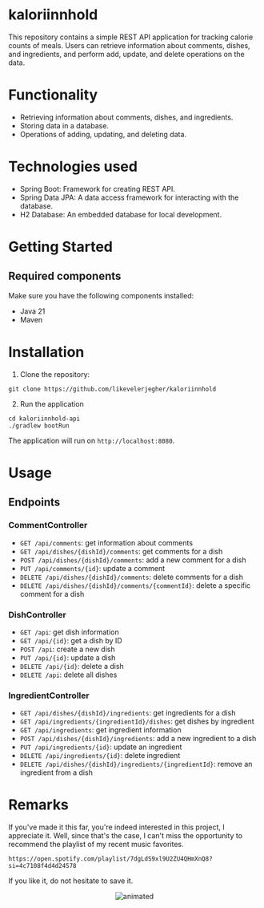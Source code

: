 # kaloriinnhold

This repository contains a simple REST API application for tracking calorie counts of meals. Users can retrieve information about comments, dishes, and ingredients, and perform add, update, and delete operations on the data.

# Functionality
- Retrieving information about comments, dishes, and ingredients.
- Storing data in a database.
- Operations of adding, updating, and deleting data.

# Technologies used
- Spring Boot: Framework for creating REST API.
- Spring Data JPA: A data access framework for interacting with the database.
- H2 Database: An embedded database for local development.

# Getting Started
## Required components
Make sure you have the following components installed:
- Java 21
- Maven

# Installation
1. Clone the repository:

```console
git clone https://github.com/likevelerjegher/kaloriinnhold
```
2. Run the application
```console
cd kaloriinnhold-api
./gradlew bootRun
```
The application will run on `http://localhost:8080`.

# Usage
## Endpoints
### CommentController
- `GET /api/comments`: get information about comments
- `GET /api/dishes/{dishId}/comments`: get comments for a dish
- `POST /api/dishes/{dishId}/comments`: add a new comment for a dish
- `PUT /api/comments/{id}`: update a comment
- `DELETE /api/dishes/{dishId}/comments`: delete comments for a dish
- `DELETE /api/dishes/{dishId}/comments/{commentId}`: delete a specific comment for a dish
  
### DishController  
- `GET /api`: get dish information
- `GET /api/{id}`: get a dish by ID
- `POST /api`: create a new dish
- `PUT /api/{id}`: update a dish
- `DELETE /api/{id}`: delete a dish
- `DELETE /api`: delete all dishes
  
### IngredientController    
- `GET /api/dishes/{dishId}/ingredients`: get ingredients for a dish
- `GET /api/ingredients/{ingredientId}/dishes`: get dishes by ingredient
- `GET /api/ingredients`: get ingredient information
- `POST /api/dishes/{dishId}/ingredients`: add a new ingredient to a dish
- `PUT /api/ingredients/{id}`: update an ingredient
- `DELETE /api/ingredients/{id}`: delete ingredient
- `DELETE /api/dishes/{dishId}/ingredients/{ingredientId}`: remove an ingredient from a dish

# Remarks
If you've made it this far, you're indeed interested in this project, I appreciate it. 
Well, since that's the case, I can't miss the opportunity to recommend the playlist of my recent music favorites. 
```
https://open.spotify.com/playlist/7dgLdS9xl9U2ZU4QHmXnQ8?si=4c7108f4d4d24578
```
If you like it, do not hesitate to save it.

<p align="center">
   <img src="https://usagif.com/wp-content/uploads/gif/hamster-wheel-32.gif" alt="animated" />
</p>
